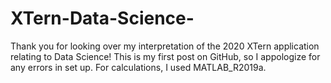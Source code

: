 # XTern-Data-Science-
Thank you for looking over my interpretation of the 2020 XTern application relating to Data Science! This is my first post on GitHub, so I appologize for any errors in set up. For calculations, I used MATLAB_R2019a.
